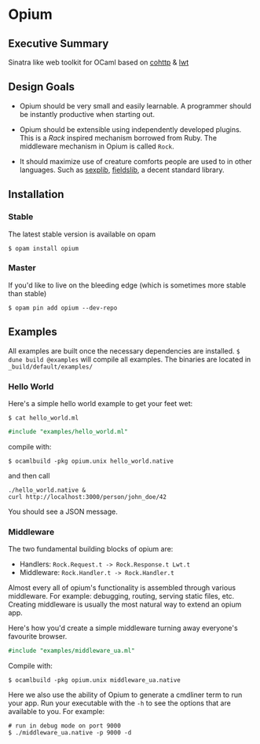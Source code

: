 Opium
=====

## Executive Summary

Sinatra like web toolkit for OCaml based on [cohttp](https://github.com/mirage/ocaml-cohttp/) & [lwt](https://github.com/ocsigen/lwt)

## Design Goals

* Opium should be very small and easily learnable. A programmer should
be instantly productive when starting out.

* Opium should be extensible using independently developed plugins. This is a
_Rack_ inspired mechanism borrowed from Ruby. The middleware mechanism in
Opium is called `Rock`.

* It should maximize use of creature comforts people are used to in
other languages. Such as [sexplib](https://github.com/janestreet/sexplib), [fieldslib](https://github.com/janestreet/fieldslib), a decent
standard library.

## Installation

### Stable

The latest stable version is available on opam

```
$ opam install opium
```

### Master

If you'd like to live on the bleeding edge (which is sometimes more stable than
stable)

```
$ opam pin add opium --dev-repo
```

## Examples

All examples are built once the necessary dependencies are installed.
`$ dune build @examples` will compile all examples. The binaries are located in
`_build/default/examples/`

### Hello World

Here's a simple hello world example to get your feet wet:

`$ cat hello_world.ml`

``` ocaml
#include "examples/hello_world.ml"
```

compile with:
```
$ ocamlbuild -pkg opium.unix hello_world.native
```

and then call

    ./hello_world.native &
    curl http://localhost:3000/person/john_doe/42

You should see a JSON message.

### Middleware

The two fundamental building blocks of opium are:

* Handlers: `Rock.Request.t -> Rock.Response.t Lwt.t`
* Middleware: `Rock.Handler.t -> Rock.Handler.t`

Almost every all of opium's functionality is assembled through various
middleware. For example: debugging, routing, serving static files,
etc. Creating middleware is usually the most natural way to extend an
opium app.

Here's how you'd create a simple middleware turning away everyone's
favourite browser.

``` ocaml
#include "examples/middleware_ua.ml"
```

Compile with:

```
$ ocamlbuild -pkg opium.unix middleware_ua.native
```

Here we also use the ability of Opium to generate a cmdliner term to run your
app. Run your executable with the `-h` to see the options that are available to
you. For example:

```
# run in debug mode on port 9000
$ ./middleware_ua.native -p 9000 -d
```
